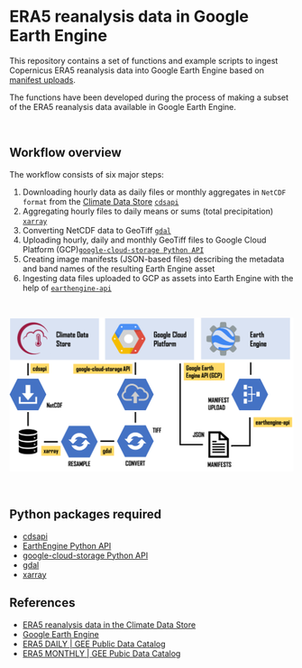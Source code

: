# ERA5 reanalysis data in Google Earth Engine




This repository contains a set of functions and example scripts to ingest Copernicus ERA5 reanalysis data into Google Earth Engine based on [manifest uploads](https://developers.google.com/earth-engine/image_manifest).

The functions have been developed during the process of making a subset of the ERA5 reanalysis data available in Google Earth Engine. 

<br>

## Workflow overview
The workflow consists of six major steps:
  1.  Downloading hourly data as daily files or monthly aggregates in `NetCDF format` from the [Climate Data Store](https://cds.climate.copernicus.eu/#!/home) [`cdsapi`](https://pypi.org/project/cdsapi/)
  2.  Aggregating hourly files to daily means or sums (total precipitation) [`xarray`](http://xarray.pydata.org/en/stable/)
  3.  Converting NetCDF data to GeoTiff [`gdal`](https://pypi.org/project/GDAL/)
  4.  Uploading hourly, daily and monthly GeoTiff files to Google Cloud Platform (GCP)[`google-cloud-storage Python API`](https://cloud.google.com/storage/docs/reference/libraries)
  5.  Creating image manifests (JSON-based files) describing the metadata and band names of the resulting Earth Engine asset
  6.  Ingesting data files uploaded to GCP as assets into Earth Engine with the help of [`earthengine-api`](https://developers.google.com/earth-engine/python_install-conda.html)

<br>

![](/img/workflow.png)

<br>

## Python packages required
- [cdsapi](https://pypi.org/project/cdsapi/)
- [EarthEngine Python API](https://developers.google.com/earth-engine/python_install-conda.html)
- [google-cloud-storage Python API](https://cloud.google.com/storage/docs/reference/libraries)
- [gdal](https://pypi.org/project/GDAL/)
- [xarray](http://xarray.pydata.org/en/stable/)


## References
- [ERA5 reanalysis data in the Climate Data Store](https://cds.climate.copernicus.eu/cdsapp#!/dataset/reanalysis-era5-single-levels?tab=overview)
- [Google Earth Engine](https://earthengine.google.com/)
- [ERA5 DAILY | GEE Public Data Catalog](https://developers.google.com/earth-engine/datasets/catalog/ECMWF_ERA5_DAILY)
- [ERA5 MONTHLY | GEE Pubic Data Catalog](https://developers.google.com/earth-engine/datasets/catalog/ECMWF_ERA5_MONTHLY)




